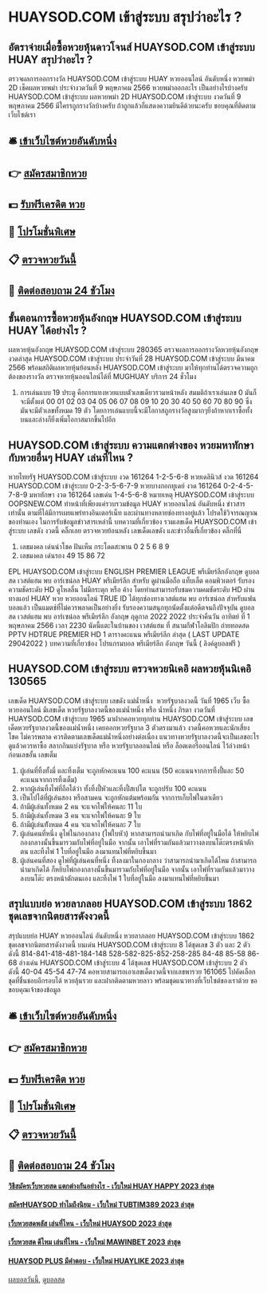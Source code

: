 # HUAYSOD.COM เข้าสู่ระบบ สรุปว่าอะไร ?
## อัตราจ่ายเมื่อซื้อหวยหุ้นดาวโจนส์ HUAYSOD.COM เข้าสู่ระบบ HUAY สรุปว่าอะไร ?
ตรวจผลการออกรางวัล HUAYSOD.COM เข้าสู่ระบบ HUAY หวยออนไลน์ อันดับหนึ่ง หวยพม่า 2D เช็คผลหวยพม่า ประจำงวดวันที่ 9 พฤษภาคม 2566 หวยพม่าออกอะไร
เป็นอย่างไรบ้างครับ HUAYSOD.COM เข้าสู่ระบบ ผลหวยพม่า 2D HUAYSOD.COM เข้าสู่ระบบ งวดวันที่ 9 พฤษภาคม 2566 มีใครรถูกรางวัลบ้างครับ ถ้าถูกแล้วก็แสดงความยินดีด้วยนะครับ ขอบคุณที่ติดตามเว็บไซต์เรา

## 🛎 [เข้าเว็บไซต์หวยอันดับหนึ่ง](https://bit.ly/3BG5bNw)
## 👉 [สมัครสมาชิกหวย](https://bit.ly/3BG5bNw)
## 💵 [รับฟรีเครดิต หวย](https://bit.ly/3C3mvgS)
## 👑 [โปรโมชั่นพิเศษ](https://bit.ly/3C3mvgS)
## 📋 [ตรวจหวยวันนี้](https://bit.ly/3C3mvgS)
## 📱 [ติดต่อสอบถาม 24 ชัวโมง](https://bit.ly/3C3mvgS)

## ขั้นตอนการซื้อหวยหุ้นอังกฤษ HUAYSOD.COM เข้าสู่ระบบ HUAY ได้อย่างไร ?
ผลหวยหุ้นอังกฤษ HUAYSOD.COM เข้าสู่ระบบ 280365 ตรวจผลการออกรางวัลหวยหุ้นอังกฤษงวดล่าสุด HUAYSOD.COM เข้าสู่ระบบ ประจำวันที่ 28 HUAYSOD.COM เข้าสู่ระบบ มีนาคม 2566 พร้อมสถิติผลหวยหุ้นย้อนหลัง HUAYSOD.COM เข้าสู่ระบบ มาให้ทุกท่านได้ตรวจความถูกต้องของรางวัล ตรวจหวยหุ้นออนไลน์ได้ที่ MUGHUAY บริการ 24 ชั่วโมง
1. การเล่นแบบ 19 ประตู คือการแทงหวยแบบตัวเลขเดียวรวมหน้าหลัง สมมติถ้าเราเล่นเลข 0 มันก็จะมีตั้งแต่ 00 01 02 03 04 05 06 07 08 09 10 20 30 40 50 60 70 80 90 ซึ่งมันจะมีตัวเลขทั้งหมด 19 ตัว โดยการเล่นแบบนี้จะมีโอกาสถูกรางวัลสูงมากๆยิ่งถ้าหากเราซื้อทั้งบนและล่างก็ยิ่งเพิ่มโอกาสมากขึ้นไปอีก

## HUAYSOD.COM เข้าสู่ระบบ ความแตกต่างของ หวยมหาทักษา กับหวยอื่นๆ HUAY เล่นที่ไหน ?
หวยไทยรัฐ HUAYSOD.COM เข้าสู่ระบบ งวด 161264 1-2-5-6-8
หวยเดลินิวส์ งวด 161264 HUAYSOD.COM เข้าสู่ระบบ 0-2-3-5-6-7-9
หวยบางกอกทูเดย์ งวด 161264 0-2-4-5-7-8-9
มหาทักษา งวด 161264 เลขเด่น 1-4-5-6-8
หมายเหตุ HUAYSOD.COM เข้าสู่ระบบ OOPSNEW.COM ทำหน้าที่เพียงแค่รวบรวมข้อมูล HUAY หวยออนไลน์ อันดับหนึ่ง ข่าวสาร เท่านั้น ตามที่ได้มีการเผยแพร่ทางอินเตอร์เน็ท และผ่านทางหลายช่องทางอยู่แล้ว โปรดใช้วิจารณญาณของท่านเอง ในการรับข้อมูลข่าวสารเหล่านี้
บทความที่เกี่ยวข้อง
รวมเลขเด็ด HUAYSOD.COM เข้าสู่ระบบ เลขดัง งวดนี้ คลิ๊กเลย
ตรวจหวยย้อนหลัง เลขเด็ดเลขดัง และข่าวอื่นที่เกี่ยวข้อง คลิ๊กที่นี่
1. เลขมงคล เด่นนำโชค ฝันเห็น กระโดดสะพาน 0 2 5 6 8 9
2. เลขมงคล เด่นรอง 49 15 86 72

EPL HUAYSOD.COM เข้าสู่ระบบ ENGLISH PREMIER LEAGUE พรีเมียร์ลีกอังกฤษ ดูบอลสด เวสต์แฮม พบ อาร์เซน่อล HUAY พรีเมียร์ลีก สำหรับ ดูผ่านมือถือ แท็บเล็ต คอมพิวเตอร์ รับรองความชัดระดับ HD ดูไหลลื่น ไม่มีกระตุก หรือ ค้าง โดยท่านสามารถรับชมความคมชัดระดับ HD ผ่านทางแอป HUAY หวย หวยออนไลน์ TRUE ID ได้ทุกช่องทางเวสต์แฮม พบ อาร์เซน่อล สำหรับแฟนบอลแล้ว เป็นแมตช์ที่ไม่ควรพลาดเป็นอย่างยิ่ง รับรองความสนุกทุกนัดตั้งแต่อดีตจนถึงปัจจุบัน
ดูบอลสด เวสต์แฮม พบ อาร์เซน่อล พรีเมียร์ลีก อังกฤษ ฤดูกาล 2022 2022 ประจำคืนวัน อาทิตย์ ที่ 1 พฤษภาคม 2566 เวลา 2230 นัดนี้แตะในบ้านของ เวสต์แฮม ที่ สนามกีฬาโอลิมปิก ถ่ายทอดสด  PPTV HDTRUE PREMIER HD 1
ตารางคะแนน พรีเมียร์ลีก ล่าสุด ( LAST UPDATE 29042022 )
บทความที่เกี่ยวข้อง
โปรแกรมบอล พรีเมียร์ลีก อังกฤษ วันนี้ ( ลิงค์ดูบอลฟรี )

## HUAYSOD.COM เข้าสู่ระบบ ตรวจหวยนิเคอิ ผลหวยหุ้นนิเคอิ 130565
เลขเด็ด HUAYSOD.COM เข้าสู่ระบบ เลขดัง แม่น้ำหนึ่ง  หวยรัฐบาลงวดนี้ วันที่ 1965
เว็บ ซื้อหวยออนไลน์ มีเลขเด็ด หวยรัฐบาลงวดนี้ของแม่น้ำหนึ่ง หรือ น้ำหนึ่ง ภิรดา งวดวันที่ HUAYSOD.COM เข้าสู่ระบบ 1965 มาฝากคอหวยทุกท่าน HUAYSOD.COM เข้าสู่ระบบ เลขเด็ดหวยรัฐบาลงวดนี้ของแม่น้ำหนึ่ง เคยออกหวยรัฐบาล 3 ตัวตรงมาแล้ว งวดนี้คอหวยและนักเสี่ยงโชค ไม่ควรพลาด ควรติดตามเลขเด็ดแม่น้ำหนึ่งอย่างต่อเนื่อง แนวทางหวยรัฐบาลงวดนี้จะเป็นเลขอะไร ดูแล้วควรหาซื้อ สลากกินแบ่งรัฐบาล หรือ หวยรัฐบาลออนไลน์ หรือ ล็อตเตอรี่ออนไลน์ ไว้ล่วงหน้า ก่อนเลขอั้น เลขเต็ม
1. ผู้เล่นที่ทิ้งทั้งมี่ และทิ้งเต็ม จะถูกหักคะแนน 100 คะแนน (50 คะแนนจากการทิ้งปี้และ 50 คะแนนจากการทิ้งเต็ม)
2. หากผู้เล่นทิ้งไพ่ที่ถือได้ว่า ทั้งทิ้งปี้หัวและทิ้งปี้สเปโต จะถูกปรับ 100 คะแนน
3. เป็นไปได้ที่ผู้เล่นสอง หรือสามคน จะถูกหักแต้มพร้อมกัน จากการเก็บไพ่ในตาเดียว
4. ถ้ามีผู้เล่นทั้งหมด 2 คน จะแจกไพ่ให้คนละ 11 ใบ
5. ถ้ามีผู้เล่นทั้งหมด 3 คน จะแจกไพ่ให้คนละ 9 ใบ
6. ถ้ามีผู้เล่นท้ังหมด 4 คน จะแจกไพ่ให้คนละ 7 ใบ
7. ผู้เล่นคนที่หนึ่ง ดูไพ่ในกองกลาง (ไพ่ใบหัว) หากสามารถนำมาเกิด กับไพ่ที่อยู่ในมือได้ ให้หยิบไพ่กองกลางนั้นขึ้นมารวมกับไพ่ที่อยู่ในมือ จากนั้น เอาไพ่ที่รวมกันแล้วมาวางลงบนโต๊ะตรงหน้าตักตน และทิ้งไพ่ 1 ใบที่อยู่ในมือ ลงมาแทนไพ่ที่หยิบขึ้นมา
8. ผู้เล่นคนที่สอง ดูไพ่ที่ผู้เล่นคนที่หนึ่ง ทิ้งลงมาในกองกลาง ว่าสามารถนำมาเกิดได้ไหม ถ้าสามารถนำมาเกิดได้ ก็หยิบไพ่กองกลางนั้นขึ้นมารวมกับไพ่ที่อยู่ในมือ จากนั้น เอาไพ่ที่รวมกันแล้วมาวางลงบนโต๊ะ ตรงหน้าตักตนเอง และทิ้งไพ่ 1 ใบที่อยู่ในมือ ลงมาแทนไพ่ที่หยิบขึ้นมา

## สรุปแบบย่อ หวยลาภลอย HUAYSOD.COM เข้าสู่ระบบ 1862 ชุดเลขจากนิตยสารดังงวดนี้
สรุปแบบย่อ HUAY หวยออนไลน์ อันดับหนึ่ง หวยลาภลอย HUAYSOD.COM เข้าสู่ระบบ 1862 ชุดเลขจากนิตยสารดังงวดนี้ บนเด่น HUAYSOD.COM เข้าสู่ระบบ 8 ได้ชุดเลข 3 ตัว และ 2 ตัว ดังนี้
814-841-418-481-184-148
528-582-825-852-258-285
84-48
85-58
86-68
ล่างเด่น HUAYSOD.COM เข้าสู่ระบบ 4 ได้ชุดเลข HUAYSOD.COM เข้าสู่ระบบ 2 ตัว ดังนี้
40-04
45-54
47-74
คอหวยสามารถเอาเลขเด็ดงวดนี้จากเลขพารวย 161065 ไปคัดเลือกชุดที่ชื่นชอบอีกรอบได้ หวยลุ้นรวย และฝากติดตามหวยลาว พร้อมชุดแนวทางที่เว็บไซต์ของเราด้วย
ขอขอบคุณเจ้าของข้อมูล

## 🛎 [เข้าเว็บไซต์หวยอันดับหนึ่ง](https://bit.ly/3BG5bNw)
## 👉 [สมัครสมาชิกหวย](https://bit.ly/3BG5bNw)
## 💵 [รับฟรีเครดิต หวย](https://bit.ly/3C3mvgS)
## 👑 [โปรโมชั่นพิเศษ](https://bit.ly/3C3mvgS)
## 📋 [ตรวจหวยวันนี้](https://bit.ly/3C3mvgS)
## 📱 [ติดต่อสอบถาม 24 ชัวโมง](https://bit.ly/3C3mvgS)

#### [วิธีสมัครเว็บหวยสด แตกต่างกันอย่างไร - เว็บใหม่ HUAY HAPPY 2023 ล่าสุด](https://atom.io/themes/วิธีสมัครเว็บหวยสด%20แตกต่างกันอย่างไร%20-%20เว็บใหม่%20huay%20happy%202023%20ล่าสุด)
#### [สมัครHUAYSOD ทำไมถึงนิยม - เว็บใหม่ TUBTIM389 2023 ล่าสุด](https://atom.io/themes/สมัครhuaysod%20ทำไมถึงนิยม%20-%20เว็บใหม่%20tubtim389%202023%20ล่าสุด)
#### [เว็บหวยสดพลัส เล่นที่ไหน - เว็บใหม่ HUAYSOD 2023 ล่าสุด](https://atom.io/themes/เว็บหวยสดพลัส%20เล่นที่ไหน%20-%20เว็บใหม่%20huaysod%202023%20ล่าสุด)
#### [เว็บหวยสด ดีไหม เล่นที่ไหน - เว็บใหม่ MAWINBET 2023 ล่าสุด](https://atom.io/themes/เว็บหวยสด%20ดีไหม%20เล่นที่ไหน%20-%20เว็บใหม่%20mawinbet%202023%20ล่าสุด)
#### [HUAYSOD PLUS มีคำตอบ - เว็บใหม่ HUAYLIKE 2023 ล่าสุด](https://atom.io/themes/huaysod%20plus%20มีคำตอบ%20-%20เว็บใหม่%20huaylike%202023%20ล่าสุด)

[ผลบอลวันนี้](https://siamsport.tv "ผลบอลวันนี้"), [ดูบอลสด](https://siamsport.tv/ดูบอลสด "ดูบอลสด")